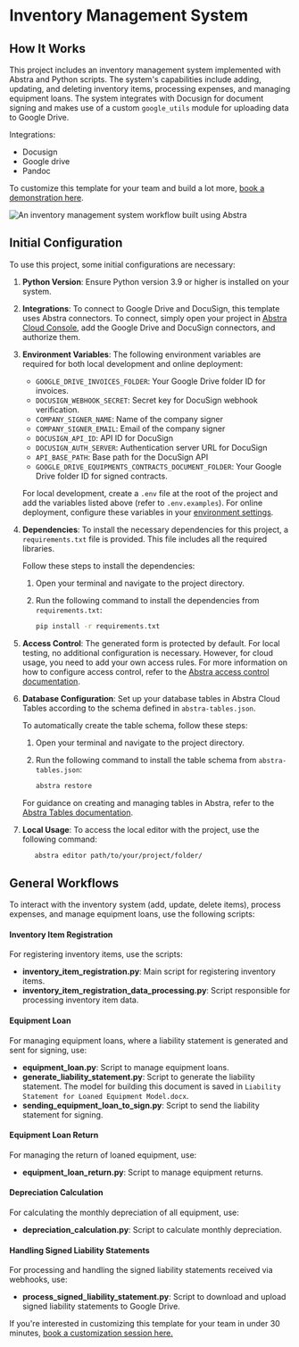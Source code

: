 # Inventory Management System

## How It Works

This project includes an inventory management system implemented with Abstra and Python scripts. The system's capabilities include adding, updating, and deleting inventory items, processing expenses, and managing equipment loans. The system integrates with Docusign for document signing and makes use of a custom `google_utils` module for uploading data to Google Drive.

Integrations:

- Docusign
- Google drive
- Pandoc

To customize this template for your team and build a lot more, [book a demonstration here](https://meet.abstra.app/demo?url=template-inventory-management-system).

![An inventory management system workflow built using Abstra](https://github.com/user-attachments/assets/884b687f-b754-46ff-b651-0f190c7ea5d3)

## Initial Configuration

To use this project, some initial configurations are necessary:

1. **Python Version**: Ensure Python version 3.9 or higher is installed on your system.
2. **Integrations**: To connect to Google Drive and DocuSign, this template uses Abstra connectors. To connect, simply open your project in [Abstra Cloud Console](https://cloud.abstra.io/projects/), add the Google Drive and DocuSign connectors, and authorize them.
3. **Environment Variables**: The following environment variables are required for both local development and online deployment:

   - `GOOGLE_DRIVE_INVOICES_FOLDER`: Your Google Drive folder ID for invoices.
   - `DOCUSIGN_WEBHOOK_SECRET`: Secret key for DocuSign webhook verification.
   - `COMPANY_SIGNER_NAME`: Name of the company signer
   - `COMPANY_SIGNER_EMAIL`: Email of the company signer
   - `DOCUSIGN_API_ID`: API ID for DocuSign
   - `DOCUSIGN_AUTH_SERVER`: Authentication server URL for DocuSign
   - `API_BASE_PATH`: Base path for the DocuSign API
   - `GOOGLE_DRIVE_EQUIPMENTS_CONTRACTS_DOCUMENT_FOLDER`: Your Google Drive folder ID for signed contracts.

   For local development, create a `.env` file at the root of the project and add the variables listed above (refer to `.env.examples`). For online deployment, configure these variables in your [environment settings](https://docs.abstra.io/cloud/envvars).

4. **Dependencies**: To install the necessary dependencies for this project, a `requirements.txt` file is provided. This file includes all the required libraries.

   Follow these steps to install the dependencies:

   1. Open your terminal and navigate to the project directory.
   2. Run the following command to install the dependencies from `requirements.txt`:

      ```sh
      pip install -r requirements.txt
      ```

5. **Access Control**: The generated form is protected by default. For local testing, no additional configuration is necessary. However, for cloud usage, you need to add your own access rules. For more information on how to configure access control, refer to the [Abstra access control documentation](https://docs.abstra.io/concepts/access-control).

6. **Database Configuration**: Set up your database tables in Abstra Cloud Tables according to the schema defined in `abstra-tables.json`.

   To automatically create the table schema, follow these steps:

   1. Open your terminal and navigate to the project directory.
   2. Run the following command to install the table schema from `abstra-tables.json`:

      ```sh
      abstra restore
      ```

   For guidance on creating and managing tables in Abstra, refer to the [Abstra Tables documentation](https://docs.abstra.io/cloud/tables).
7. **Local Usage**: To access the local editor with the project, use the following command:

   ```sh
      abstra editor path/to/your/project/folder/
   ```
## General Workflows

To interact with the inventory system (add, update, delete items), process expenses, and manage equipment loans, use the following scripts:

#### Inventory Item Registration

For registering inventory items, use the scripts:

- **inventory_item_registration.py**: Main script for registering inventory items.
- **inventory_item_registration_data_processing.py**: Script responsible for processing inventory item data.

#### Equipment Loan

For managing equipment loans, where a liability statement is generated and sent for signing, use:

- **equipment_loan.py**: Script to manage equipment loans.
- **generate_liability_statement.py**: Script to generate the liability statement. The model for building this document is saved in `Liability Statement for Loaned Equipment Model.docx`.
- **sending_equipment_loan_to_sign.py**: Script to send the liability statement for signing.

#### Equipment Loan Return

For managing the return of loaned equipment, use:

- **equipment_loan_return.py**: Script to manage equipment returns.

#### Depreciation Calculation

For calculating the monthly depreciation of all equipment, use:

- **depreciation_calculation.py**: Script to calculate monthly depreciation.

#### Handling Signed Liability Statements

For processing and handling the signed liability statements received via webhooks, use:

- **process_signed_liability_statement.py**: Script to download and upload signed liability statements to Google Drive.

If you're interested in customizing this template for your team in under 30 minutes, [book a customization session here.](https://meet.abstra.app/demo?url=template-inventory-management-system)
